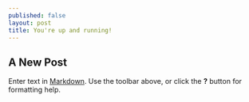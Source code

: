 ```yaml
---
published: false
layout: post
title: You're up and running!
---
```

## A New Post

Enter text in [Markdown](http://daringfireball.net/projects/markdown/). Use the toolbar above, or click the **?** button for formatting help.
